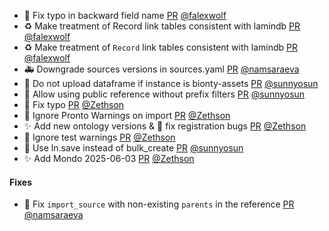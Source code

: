 - 🐛 Fix typo in backward field name [PR](https://github.com/laminlabs/bionty/pull/282) [@falexwolf](https://github.com/falexwolf)
- ♻️ Make treatment of Record link tables consistent with lamindb [PR](https://github.com/laminlabs/bionty/pull/281) [@falexwolf](https://github.com/falexwolf)
- ♻️ Make treatment of `Record` link tables consistent with lamindb [PR](https://github.com/laminlabs/bionty/pull/280) [@falexwolf](https://github.com/falexwolf)
- 🚑 Downgrade sources versions in sources.yaml [PR](https://github.com/laminlabs/bionty/pull/278) [@namsaraeva](https://github.com/namsaraeva)
- 🎨 Do not upload dataframe if instance is bionty-assets [PR](https://github.com/laminlabs/bionty/pull/279) [@sunnyosun](https://github.com/sunnyosun)
- 🎨 Allow using public reference without prefix filters [PR](https://github.com/laminlabs/bionty/pull/276) [@sunnyosun](https://github.com/sunnyosun)
- 🎨 Fix typo [PR](https://github.com/laminlabs/bionty/pull/274) [@Zethson](https://github.com/Zethson)
- 🚸 Ignore Pronto Warnings on import [PR](https://github.com/laminlabs/bionty/pull/269) [@Zethson](https://github.com/Zethson)
- ✨ Add new ontology versions & 🐛 fix registration bugs  [PR](https://github.com/laminlabs/bionty/pull/259) [@Zethson](https://github.com/Zethson)
- 🎨 Ignore test warnings [PR](https://github.com/laminlabs/bionty/pull/268) [@Zethson](https://github.com/Zethson)
- 🎨 Use ln.save instead of bulk_create [PR](https://github.com/laminlabs/bionty/pull/263) [@sunnyosun](https://github.com/sunnyosun)
- ✨ Add Mondo 2025-06-03 [PR](https://github.com/laminlabs/bionty/pull/257) [@Zethson](https://github.com/Zethson)

#### Fixes

- 🐛 Fix `import_source` with non-existing `parents` in the reference [PR](https://github.com/laminlabs/bionty/pull/264) [@namsaraeva](https://github.com/namsaraeva)
